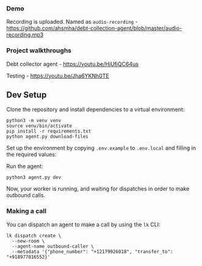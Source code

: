 ### Demo

Recording is uploaded. Named as `audio-recording` - https://github.com/ahsmha/debt-collection-agent/blob/master/audio-recording.mp3

### Project walkthroughs

Debt collector agent - https://youtu.be/HjUfjQC64us

Testing - https://youtu.be/Jha6YKNh0TE

## Dev Setup

Clone the repository and install dependencies to a virtual environment:

```shell
python3 -m venv venv
source venv/bin/activate
pip install -r requirements.txt
python agent.py download-files
```

Set up the environment by copying `.env.example` to `.env.local` and filling in the required values:

Run the agent:

```shell
python3 agent.py dev
```

Now, your worker is running, and waiting for dispatches in order to make outbound calls.

### Making a call

You can dispatch an agent to make a call by using the `lk` CLI:

```shell
lk dispatch create \
  --new-room \
  --agent-name outbound-caller \
  --metadata '{"phone_number": "+12179926018", "transfer_to": "+918977016552}'
```
